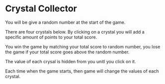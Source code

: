 # Crystal Collector

You will be give a random number at the start of the game.

There are four crystals below. By clicking on a crystal you will add a specific amount of points to your total score.

You win the game by matching your total score to random number, you lose the game if your total score goes above the random number.

The value of each crysal is hidden from you unitl you click on it.

Each time when the game starts, then game will change the values of each crystal.
